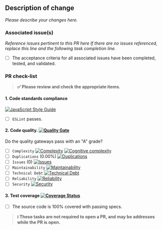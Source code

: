 ## Description of change

_Please describe your changes here._

### Associated issue(s)

_Reference issues pertinent to this PR here If there are no issues referenced,
replace this line and the following task completion line._

- [ ] The acceptance criteria for all associated issues have been completed, tested, and validated.

### PR check-list

> **:white_check_mark: Please review and check the appropriate items.**

#### 1. **Code standards compliance**
[![JavaScript Style Guide](https://cdn.rawgit.com/feross/standard/master/badge.svg)](https://github.com/feross/standard)

- [ ] `ESLint` passes.

#### 2. **Code quality**. [![Quality Gate][sonar-gate-img]][sonar-gate-url]

Do the quality gateways pass with an "A" grade?

- [ ] `Complexity` [![Complexity][sonar-complexity-img]][sonar-complexity-url] [![Cognitive complexity][sonar-cognitive-img]][sonar-cognitive-url]
- [ ] `Duplications` (0.00%) [![Duplications][sonar-duplications-img]][sonar-duplications-url]
- [ ] `Issues` (0) [![Issues][sonar-issues-img]][sonar-issues-url]
- [ ] `Maintainability` [![Maintainability][sonar-maintainability-img]][sonar-maintainability-url]
- [ ] `Technical Debt` [![Technical Debt][sonar-tech-debt-img]][sonar-tech-debt-url]
- [ ] `Reliability` [![Reliability][sonar-reliability-img]][sonar-reliability-url]
- [ ] `Security` [![Security][sonar-security-img]][sonar-security-url]

#### 3. **Test coverage** [![Coverage Status][coveralls-img]][coveralls-url]

- [ ] The source code is 100% covered with passing specs.

> **:information_source: These tasks are not required to open a PR, and may be addresses while the PR is open.**


[coveralls-img]: https://coveralls.io/repos/github/gregswindle/generator-apigee-apiproxy/badge.svg
[coveralls-url]: https://coveralls.io/github/gregswindle/generator-apigee-apiproxy
[sonar-code-smells-img]: http://sonarcloud.io/api/badges/measure?key=gregswindle-generator-apigee-apiproxy&metric=code_smells
[sonar-code-smells-url]: https://sonarcloud.io/component_measures/metric/code_smells/list?id=gregswindle-generator-apigee-apiproxy
[sonar-cognitive-img]: http://sonarcloud.io/api/badges/measure?key=gregswindle-generator-apigee-apiproxy&metric=cognitive_complexity
[sonar-cognitive-url]: https://sonarcloud.io/component_measures/metric/cognitive_complexity/list?id=gregswindle-generator-apigee-apiproxy
[sonar-complexity-img]: http://sonarcloud.io/api/badges/measure?key=gregswindle-generator-apigee-apiproxy&metric=function_complexity
[sonar-complexity-url]: https://sonarcloud.io/component_measures/domain/Complexity?id=gregswindle-generator-apigee-apiproxy
[sonar-coverage-img]: http://sonarcloud.io/api/badges/measure?key=gregswindle-generator-apigee-apiproxy&metric=coverage
[sonar-coverage-url]: https://sonarcloud.io/component_measures/domain/Coverage?id=gregswindle-generator-apigee-apiproxy
[sonar-duplications-img]: http://sonarcloud.io/api/badges/measure?key=gregswindle-generator-apigee-apiproxy&metric=duplicated_line_density
[sonar-duplications-url]: https://sonarcloud.io/component_measures/domain/Duplications?id=gregswindle-generator-apigee-apiproxy
[sonar-gate-img]: http://sonarcloud.io/api/badges/gate?key=gregswindle-generator-apigee-apiproxy
[sonar-gate-url]: http://sonarcloud.io/dashboard/index/gregswindle-generator-apigee-apiproxy
[sonar-issues-img]: http://sonarcloud.io/api/badges/measure?key=gregswindle-generator-apigee-apiproxy&metric=blocker_violations
[sonar-issues-url]: https://sonarcloud.io/component_measures/domain/Issues?id=gregswindle-generator-apigee-apiproxy
[sonar-maintainability-img]: http://sonarcloud.io/api/badges/measure?key=gregswindle-generator-apigee-apiproxy&metric=new_maintainability_rating
[sonar-maintainability-url]: https://sonarcloud.io/component_measures/domain/Maintainability?id=gregswindle-generator-apigee-apiproxy
[sonar-reliability-img]: http://sonarcloud.io/api/badges/measure?key=gregswindle-generator-apigee-apiproxy&metric=new_reliability_rating
[sonar-reliability-url]: https://sonarcloud.io/component_measures/domain/Reliability?id=gregswindle-generator-apigee-apiproxy
[sonar-security-img]: http://sonarcloud.io/api/badges/measure?key=gregswindle-generator-apigee-apiproxy&metric=vulnerabilities
[sonar-security-url]: https://sonarcloud.io/component_measures/domain/Security?id=gregswindle-generator-apigee-apiproxy
[sonar-tech-debt-img]:  https://sonarcloud.io/api/badges/measure?key=gregswindle-generator-apigee-apiproxy&metric=sqale_debt_ratio
[sonar-tech-debt-url]: https://sonarcloud.io/component_measures/metric/sqale_index/list?id=gregswindle-generator-apigee-apiproxy
